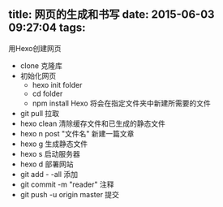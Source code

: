 title: 网页的生成和书写
date: 2015-06-03 09:27:04
tags:
---
用Hexo创建网页
- clone	克隆库
- 初始化网页
	- hexo init folder
	- cd folder
	- npm install
	Hexo 将会在指定文件夹中新建所需要的文件
- git pull
	拉取
- hexo clean
	清除缓存文件和已生成的静态文件
- hexo n post "文件名"
	新建一篇文章
- hexo g
	生成静态文件
- hexo s
	启动服务器
- hexo d
	部署网站
- git add - -all
	添加
- git commit -m "reader"
	注释
- git push -u origin master
	提交